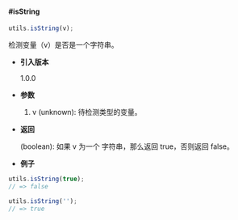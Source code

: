 #### #isString

```javascript
utils.isString(v);
```

检测变量（v）是否是一个字符串。

- **引入版本**

    1.0.0

- **参数**

    1. v (unknown): 待检测类型的变量。

- **返回**

    (boolean): 如果 v 为一个 字符串，那么返回 true，否则返回 false。

- **例子**

```javascript
utils.isString(true);
// => false

utils.isString('');
// => true
```
